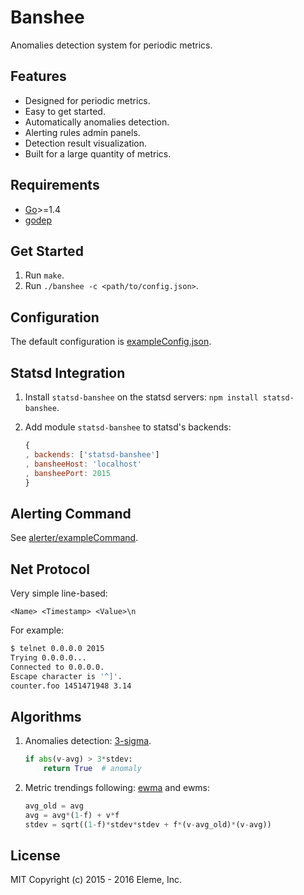 Banshee
=======

Anomalies detection system for periodic metrics.

Features
--------

* Designed for periodic metrics.
* Easy to get started.
* Automatically anomalies detection.
* Alerting rules admin panels.
* Detection result visualization.
* Built for a large quantity of metrics.

Requirements
------------

* [Go](https://golang.org/)>=1.4
* [godep](https://github.com/tools/godep)

Get Started
-----------

1. Run `make`.
2. Run `./banshee -c <path/to/config.json>`.

Configuration
-------------

The default configuration is [exampleConfig.json](config/exampleConfig.json).

Statsd Integration
------------------

1. Install `statsd-banshee` on the statsd servers: `npm install statsd-banshee`.
2. Add module `statsd-banshee` to statsd's backends:

   ```js
   {
   , backends: ['statsd-banshee']
   , bansheeHost: 'localhost'
   , bansheePort: 2015
   }
   ```

Alerting Command
----------------

See [alerter/exampleCommand](alerter/exampleCommand).

Net Protocol
------------

Very simple line-based:

```
<Name> <Timestamp> <Value>\n
```

For example:

```bash
$ telnet 0.0.0.0 2015                                                                                                                                                                                            18 ↵ (go1.5.2 node@v5.0.0)
Trying 0.0.0.0...
Connected to 0.0.0.0.
Escape character is '^]'.
counter.foo 1451471948 3.14
```

Algorithms
-----------

1. Anomalies detection: [3-sigma](https://en.wikipedia.org/wiki/68%E2%80%9395%E2%80%9399.7_rule).

   ```py
   if abs(v-avg) > 3*stdev:
       return True  # anomaly
   ```

2. Metric trendings following: [ewma](https://en.wikipedia.org/wiki/Moving_average) and ewms:

   ```py
   avg_old = avg
   avg = avg*(1-f) + v*f
   stdev = sqrt((1-f)*stdev*stdev + f*(v-avg_old)*(v-avg))
   ```

License
-------

MIT Copyright (c) 2015 - 2016 Eleme, Inc.
